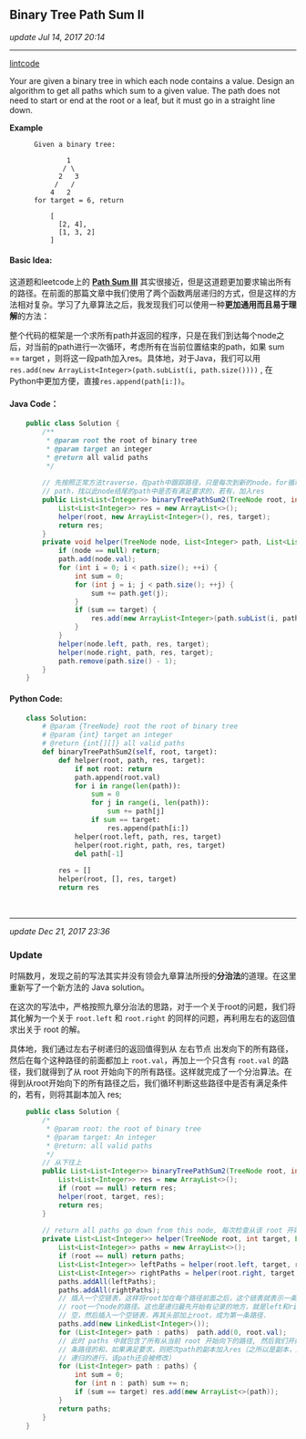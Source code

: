 ## Binary Tree Path Sum II
_update Jul 14, 2017 20:14_

---
[lintcode](http://www.lintcode.com/en/problem/binary-tree-path-sum-ii/)  

Your are given a binary tree in which each node contains a value. Design an algorithm to get all paths which sum to a given value. The path does not need to start or end at the root or a leaf, but it must go in a straight line down.

**Example**

          Given a binary tree:
              
                  1
                 / \
                2   3
               /   /
              4   2
          for target = 6, return
              
              [
                [2, 4],
                [1, 3, 2]
              ]
      
#### Basic Idea:
这道题和leetcode上的 **[Path Sum III](https://will-gxz.gitbooks.io/xiaozheng_algo/content/Tree/Path%20Sum%20III.html)** 其实很接近，但是这道题更加要求输出所有的路径。在前面的那篇文章中我们使用了两个函数两层递归的方式，但是这样的方法相对复杂。学习了九章算法之后，我发现我们可以使用一种**更加通用而且易于理解**的方法：  

整个代码的框架是一个求所有path并返回的程序，只是在我们到达每个node之后，对当前的path进行一次循环，考虑所有在当前位置结束的path，如果 sum == target ，则将这一段path加入res。具体地，对于Java，我们可以用 `res.add(new ArrayList<Integer>(path.subList(i, path.size())))` , 在Python中更加方便，直接`res.append(path[i:])`。

#### Java Code：
```java
    public class Solution {
        /**
         * @param root the root of binary tree
         * @param target an integer
         * @return all valid paths
         */
        
        // 先按照正常方法traverse，在path中跟踪路径，只是每次到新的node，for循环当前
        // path，找以此node结尾的path中是否有满足要求的，若有，加入res
        public List<List<Integer>> binaryTreePathSum2(TreeNode root, int target) {
            List<List<Integer>> res = new ArrayList<>();
            helper(root, new ArrayList<Integer>(), res, target);
            return res;
        }
        private void helper(TreeNode node, List<Integer> path, List<List<Integer>> res, int target) {
            if (node == null) return;
            path.add(node.val);
            for (int i = 0; i < path.size(); ++i) {
                int sum = 0;
                for (int j = i; j < path.size(); ++j) {
                    sum += path.get(j);
                }
                if (sum == target) {
                    res.add(new ArrayList<Integer>(path.subList(i, path.size())));
                }
            }
            helper(node.left, path, res, target);
            helper(node.right, path, res, target);
            path.remove(path.size() - 1);
        }    
    }
```

#### Python Code:
```python
    class Solution:
        # @param {TreeNode} root the root of binary tree
        # @param {int} target an integer
        # @return {int[][]} all valid paths
        def binaryTreePathSum2(self, root, target):
            def helper(root, path, res, target):
                if not root: return
                path.append(root.val)
                for i in range(len(path)):
                    sum = 0
                    for j in range(i, len(path)):
                        sum += path[j]
                    if sum == target:
                        res.append(path[i:])
                helper(root.left, path, res, target)
                helper(root.right, path, res, target)
                del path[-1]
                
            res = []
            helper(root, [], res, target)
            return res
```
<br>

---
_update Dec 21, 2017  23:36_

### Update
时隔数月，发现之前的写法其实并没有领会九章算法所授的**分治法**的道理。在这里重新写了一个新方法的 Java solution。

在这次的写法中，严格按照九章分治法的思路，对于一个关于root的问题，我们将其化解为一个关于 `root.left` 和 `root.right` 的同样的问题，再利用左右的返回值求出关于 root 的解。

具体地，我们通过左右子树递归的返回值得到从 左右节点 出发向下的所有路径，然后在每个这种路径的前面都加上 `root.val`，再加上一个只含有 `root.val` 的路径，我们就得到了从 root 开始向下的所有路径。这样就完成了一个分治算法。在得到从root开始向下的所有路径之后，我们循环判断这些路径中是否有满足条件的，若有，则将其副本加入 res;

```java
    public class Solution {
        /*
         * @param root: the root of binary tree
         * @param target: An integer
         * @return: all valid paths
         */
        // 从下往上
        public List<List<Integer>> binaryTreePathSum2(TreeNode root, int target) {
            List<List<Integer>> res = new ArrayList<>();
            if (root == null) return res;
            helper(root, target, res);
            return res;
        }
        
        // return all paths go down from this node, 每次检查从该 root 开始有无满足要求的path
        private List<List<Integer>> helper(TreeNode root, int target, List<List<Integer>> res) {
            List<List<Integer>> paths = new ArrayList<>();
            if (root == null) return paths;
            List<List<Integer>> leftPaths = helper(root.left, target, res);
            List<List<Integer>> rightPaths = helper(root.right, target, res);
            paths.addAll(leftPaths);
            paths.addAll(rightPaths);
            // 插入一个空链表，这样将root加在每个路径前面之后，这个链表就表示一条只有
            // root一个node的路径。这也是递归最先开始有记录的地方，就是left和right都是
            // 空，然后插入一个空链表，再其头部加上root，成为第一条路径.        
            paths.add(new LinkedList<Integer>());
            for (List<Integer> path : paths)  path.add(0, root.val);
            // 此时 paths 中就包含了所有从当前 root 开始向下的路径, 然后我们开始检查每
            // 条路径的和，如果满足要求，则把次path的副本加入res（之所以是副本，是因为随着
            // 递归的进行，该path还会被修改）
            for (List<Integer> path : paths) {
                int sum = 0;
                for (int n : path) sum += n;
                if (sum == target) res.add(new ArrayList<>(path));
            }
            return paths;
        }
    }
```







